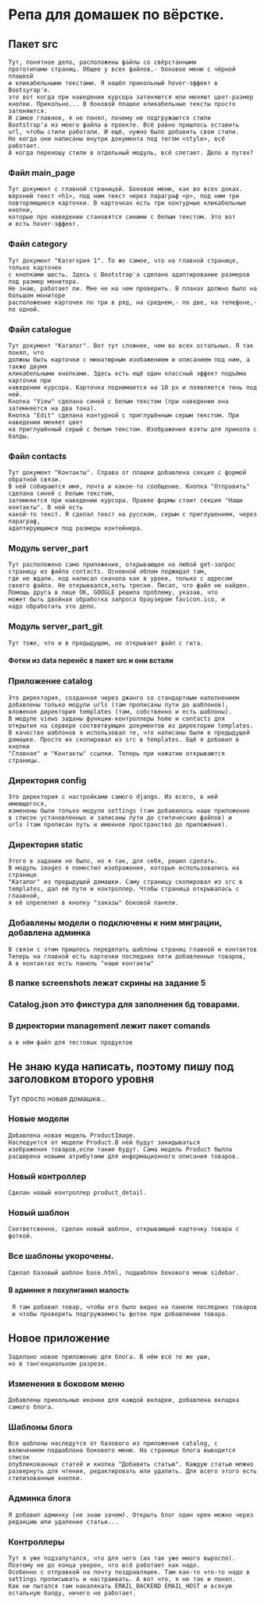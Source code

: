 # Репа для домашек по вёрстке.
## Пакет src
    Тут, понятное дело, расположены файлы со свёрстанными
    прототипами страниц. Общее у всех файлов,- боковое меню с чёрной плашкой
    и кликабельными текстами. Я нашёл прикольный hover-эффект в Bootsyrap'е.
    это вот когда при наведении курсора затеняются или меняют цвет-размер 
    кнопки. Прикольно... В боковой плашке кликабельные тексты просто затеняются.
    И самое главное, я не понял, почему не подгружаются стили
    Bootstrap'а из моего файла в проекте. Всё равно пришлось оставить
    url, чтобы стили работали. И ещё, нужно было добавить свои стили.
    Но когда они написаны внутри документа под тегом <style>, всё работает.
    А когда переношу стили в отдельный модуль, всё слетает. Дело в путях?
### Файл main_page
    Тут документ с главной страницей. Боковое меню, как во всех доках.
    верхний текст <h1>, под ним текст через параграф <p>, под ним три
    повторяющиеся карточки. В карточках есть три контурные кликабельные кнопки,
    которые про наведении становятся синими с белым текстом. Это вот
    и есть hover-эффект.
### Файл category
    Тут документ "Категория 1". То же самое, что на главной странице, только карточек
    с кнопками шесть. Здесь с Bootstrap'а сделано адаптирование размеров под размер монитора.
    Не знаю, работает ли. Мне не на чем проверить. В планах должно было на большом мониторе
    расположение карточек по три в ряд, на среднем,- по две, на телефоне,- по одной.
### Файл catalogue
    Тут документ "Каталог". Вот тут сложнее, чем во всех остальных. Я так понял, что 
    должны быть карточки с минатюрным изобажением и описанием под ним, а также двумя
    кликабельными кнопками. Здесь есть ещё один классный эффект подъёма карточки при
    наведении курсора. Карточка поднимается на 10 рх и появляется тень под ней.
    Кнопка "View" сделана синей с белым текстом (при наведении она затемняется на два тона).
    Кнопка "Edit" сделана контурной с приглушённым серым текстом. При наведении меняет цвет
    на приглушённый серый с белым текстом. Изображения взяты для прикола с балды.
### Файл contacts
    Тут документ "Контакты". Справа от плашки добавлена секция с формой обратной связи.
    В ней собираются имя, почта и какое-то сообщение. Кнопка "Отправить" сделана синей с белым текстом,
    затемняется при наведении курсора. Правее формы стоит секция "Наши контакты". В ней есть
    какой-то текст. Я сделал текст на русском, серым с приглушением, через параграф,
    адаптирующимся под размеры контейнера.
### Модуль server_part
    Тут расположено само приложение, открывающее на любой get-запрос
    страницу из файла contacts. Основной облом поджидал там,
    где не ждали. код написал сначала как в уроке, только с адресом
    своего файла. Не открыввался,хоть тресни. Писал, что файл не найден.
    Помощь друга в лице OK, GOOGLE решила проблему, указав, что
    может быть двойная обработка запроса браузером favicon.ico, и
    надо обработать это дело.
### Модуль server_part_git
    Тут тоже, что и в предыдущем, но открывает файл с гита.
#### Фотки из data перенёс в пакет src и они встали
### Приложение catalog
    Это директория, созданная через джанго со стандартным наполнением
    добавлены только модули urls (там прописаны пути до шаблонов),
    вложеная директория templates (там, собственно и есть шаблоны).
    В модуле views заданы функции-контроллеры home и contacts для 
    открытия на сервере соответвующих документов из директории templates.
    В качестве шаблонов я использовал те, что написаны были в предыдущей
    домашке. Просто их скопировал из src в templates. Ещё я добавил в кнопки
    "Главная" и "Контакты" ссылки. Теперь при нажатии открываются страницы.
### Директория config
    Это директория с настройками самого django. Из всего, в ней имеющегося,
    изменены были только модули settings (там добавилось наше приложение
    в список установленных и записаны пути до ститических файлов) и
    urls (там прописан путь и именное пространство до приложения).
### Директория static
    Этого в задании не было, но я так, для себя, решил сделать.
    В модуль images я поместил изображения, которые использовались на странице
    "Каталог" из предыдущей домашки. Саму страницу скопировал из src в
    templates, дал ей пути и контроллер. Чтобы страница открывалась с глаавной,
    я её опрелелил в кнопку "заказы" боковой панели.
### Добавлены модели о подключены к ним миграции, добавлена админка
    В связи с этим пришлось переделать шаблоны страниц главной и контактов
    Теперь на главной есть карточки последних пяти добавленных товаров,
    А в контактах есть панель "наши контакты"
### В папке screenshots лежат скрины на задание 5
### Catalog.json это фикстура для заполнения бд товарами.
### В директории management лежит пакет comands
    а в нём файл для тестовых продуктов
## Не знаю куда написать, поэтому пишу под заголовком второго уровня
   Тут просто новая домашка...
### Новые модели
    Добавлена новая модель ProductImage.
    Наследуется от модели Product.В ней будут закидываться
    изображения товаров,если такие будут. Сама модель Product былла
    расширена новыми атрибутами для информационного описания товаров.
### Новый контроллер
    Сделан новый контроллер product_detail.
### Новый шаблон
    Соответсвенно, сделан новый шаблон, открывающий карточку товара с фоткой.
### Все шаблоны укорочены.
    Сделал базовый шаблон base.html, подшаблон бокового меню sidebar.
#### В админке я похулиганил малость
     Я там добавил товар, чтобы его было видно на панели последних товаров
     и чтобы проверить подгружаемость фоток при добавлении товара.
## Новое приложение
    Заделано новое приложение для блога. В нём всё те же уши,
    но в тангенциальном разрезе.
### Изменения в боковом меню
    Добавлены прикольные иконки для каждой вкладки, добавлена вкладка самого блога.
### Шаблоны блога
    Все шаблоны наследутся от базового из приложения catalog, с
    включением подшаблона бокового меню. На странице блога выводится список
    опубликованных статей и кнопка "Добавить статью". Каждую статью млжно
    развернуть для чтения, редактировать или удалить. Для всего этого есть
    стилизованные кнопки.
### Админка блога
    Я добавил админку (не знаю зачем). Открыть блог один хрен можно через
    редакцию или удаление статьи...
### Контроллеры
    Тут я уже подзапутался, что для чего (их так уже много выросло).
    Поэтому не до конца уверен, что всё работает как надо.
    Особенно с отправкой на почту поздравляшек. Там как-то что-то надо в
    settings прописывать и настраивать. А вот что, я не так и понял.
    Как ни пытался там накалякать EMAIL_BACKEND EMAIL_HOST и всякую
    остальную балду, ничего не работает.
